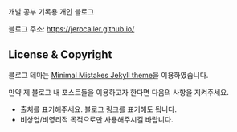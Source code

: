 개발 공부 기록용 개인 블로그

블로그 주소: https://jerocaller.github.io/


## License & Copyright
블로그 테마는 [Minimal Mistakes Jekyll theme](https://github.com/mmistakes/minimal-mistakes)을 이용하였습니다. 

만약 제 블로그 내 포스트들을 이용하고자 한다면 다음의 사항을 지켜주세요.

* 출처를 표기해주세요. 블로그 링크를 표기해도 됩니다. 
* 비상업/비영리적 목적으로만 사용해주시길 바랍니다. 
